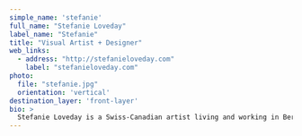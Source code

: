 ```yaml
---
simple_name: 'stefanie'
full_name: "Stefanie Loveday"
label_name: "Stefanie"
title: "Visual Artist + Designer"
web_links:
  - address: "http://stefanieloveday.com"
    label: "stefanieloveday.com"
photo:
  file: "stefanie.jpg"
  orientation: 'vertical'
destination_layer: 'front-layer'
bio: >
  Stefanie Loveday is a Swiss-Canadian artist living and working in Berlin, Germany. Her photographs and participatory performances explore landscape as an extension of the body. Loveday received a Masters of Fine Art in Photography from San Francisco Art Institute and a Bachelor of Media Arts from Emily Carr University. She has received the Leon and Thea Koerner Award in the Fine and Performing Arts, as well as the Helen Pitt Award. Loveday has been awarded artist residencies at Programa Red de Residencies Artísticas LOCAL, Universidad Nacional de Colombia in Bogotá and Leticia and The Hammock Residency in Vancouver, Canada.
---
```

